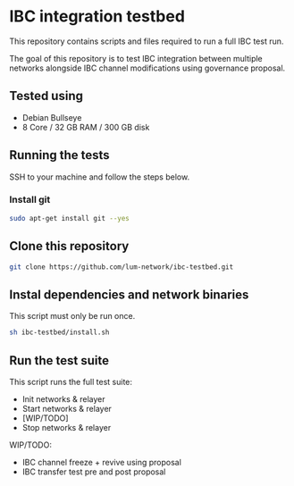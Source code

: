 # IBC integration testbed

This repository contains scripts and files required to run a full IBC test run.

The goal of this repository is to test IBC integration between multiple networks alongside IBC channel modifications using governance proposal.

## Tested using

-   Debian Bullseye
-   8 Core / 32 GB RAM / 300 GB disk

## Running the tests

SSH to your machine and follow the steps below.

### Install git

```sh
sudo apt-get install git --yes
```

## Clone this repository

```sh
git clone https://github.com/lum-network/ibc-testbed.git
```

## Instal dependencies and network binaries

This script must only be run once.

```sh
sh ibc-testbed/install.sh
```

## Run the test suite

This script runs the full test suite:
- Init networks & relayer
- Start networks & relayer
- [WIP/TODO]
- Stop networks & relayer

WIP/TODO:
- IBC channel freeze + revive using proposal
- IBC transfer test pre and post proposal
